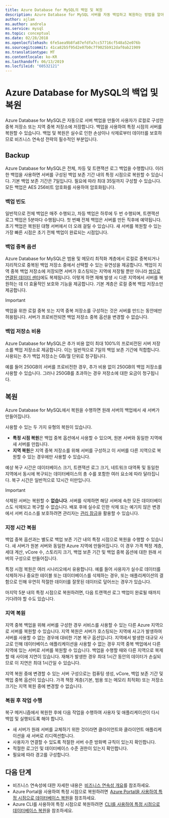 ```yaml
---
title: Azure Database for MySQL의 백업 및 복원
description: Azure Database for MySQL 서버를 자동 백업하고 복원하는 방법을 알아봅니다.
author: ajlam
ms.author: andrela
ms.service: mysql
ms.topic: conceptual
ms.date: 02/28/2018
ms.openlocfilehash: 6fe5aea9b8fa87efdfa7cc57716cf548a52e076b
ms.sourcegitcommit: 41ca82b5f95d2e07b0c7f9025b912daf0ab21909
ms.translationtype: MT
ms.contentlocale: ko-KR
ms.lasthandoff: 06/13/2019
ms.locfileid: "60532121"
---
```

# <a name="backup-and-restore-in-azure-database-for-mysql"></a>Azure Database for MySQL의 백업 및 복원

Azure Database for MySQL은 자동으로 서버 백업을 만들어 사용자가 로컬로 구성한 중복 저장소 또는 지역 중복 저장소에 저장합니다. 백업을 사용하여 특정 시점의 서버를 복원할 수 있습니다. 백업 및 복원은 실수로 인한 손상이나 삭제로부터 데이터를 보호하므로 비즈니스 연속성 전략의 필수적인 부분입니다.

## <a name="backups"></a>Backup

Azure Database for MySQL은 전체, 차등 및 트랜잭션 로그 백업을 수행합니다. 이러한 백업을 사용하면 서버를 구성된 백업 보존 기간 내의 특정 시점으로 복원할 수 있습니다. 기본 백업 보존 기간은 7일입니다. 필요에 따라 최대 35일까지 구성할 수 있습니다. 모든 백업은 AES 256비트 암호화를 사용하여 암호화됩니다.

### <a name="backup-frequency"></a>백업 빈도

일반적으로 전체 백업은 매주 수행되고, 차등 백업은 하루에 두 번 수행되며, 트랜잭션 로그 백업은 5분마다 수행됩니다. 첫 번째 전체 백업은 서버를 만든 직후에 예약됩니다. 초기 백업은 복원된 대형 서버에서 더 오래 걸릴 수 있습니다. 새 서버를 복원할 수 있는 가장 빠른 시점은 초기 전체 백업이 완료되는 시점입니다.

### <a name="backup-redundancy-options"></a>백업 중복 옵션

Azure Database for MySQL은 범용 및 메모리 최적화 계층에서 로컬로 중복되거나 지리적으로 중복된 백업 저장소 중에서 선택할 수 있는 유연성을 제공합니다. 백업이 지역 중복 백업 저장소에 저장되면 서버가 호스팅되는 지역에 저장될 뿐만 아니라 [쌍으로 연결된 데이터 센터](https://docs.microsoft.com/azure/best-practices-availability-paired-regions)에도 복제됩니다. 이렇게 하면 재해 발생 시 다른 지역에서 서버를 복원하는 데 더 효율적인 보호와 기능을 제공합니다. 기본 계층은 로컬 중복 백업 저장소만 제공합니다.

> [!IMPORTANT]
> 백업을 위한 로컬 중복 또는 지역 중복 저장소를 구성하는 것은 서버를 만드는 동안에만 허용됩니다. 서버가 프로비전되면 백업 저장소 중복 옵션을 변경할 수 없습니다.

### <a name="backup-storage-cost"></a>백업 저장소 비용

Azure Database for MySQL은 추가 비용 없이 최대 100%의 프로비전된 서버 저장소를 백업 저장소로 제공합니다. 이는 일반적으로 7일의 백업 보존 기간에 적합합니다. 사용되는 추가 백업 저장소는 GB/월 단위로 청구됩니다.

예를 들어 250GB의 서버를 프로비전한 경우, 추가 비용 없이 250GB의 백업 저장소를 사용할 수 있습니다. 그러나 250GB를 초과하는 경우 저장소에 대한 요금이 청구됩니다.

## <a name="restore"></a>복원

Azure Database for MySQL에서 복원을 수행하면 원래 서버의 백업에서 새 서버가 만들어집니다.

사용할 수 있는 두 가지 유형의 복원이 있습니다.

- **특정 시점 복원**은 백업 중복 옵션에서 사용할 수 있으며, 원본 서버와 동일한 지역에 새 서버를 만듭니다.
- **지역 복원**은 지역 중복 저장소를 위해 서버를 구성하고 이 서버를 다른 지역으로 복원할 수 있는 경우에만 사용할 수 있습니다.

예상 복구 시간은 데이터베이스 크기, 트랜잭션 로그 크기, 네트워크 대역폭 및 동일한 지역에서 동시에 복구되는 데이터베이스의 총 수를 포함한 여러 요소에 따라 달라집니다. 복구 시간은 일반적으로 12시간 미만입니다.

> [!IMPORTANT]
> 삭제된 서버는 복원할 수 **없습니다**. 서버를 삭제하면 해당 서버에 속한 모든 데이터베이스도 삭제되고 복구할 수 없습니다. 배포 후에 실수로 인한 삭제 또는 예기치 않은 변경에서 서버 리소스를 보호하려면 관리자는 [관리 잠금](https://docs.microsoft.com/azure/azure-resource-manager/resource-group-lock-resources)을 활용할 수 있습니다.

### <a name="point-in-time-restore"></a>지정 시간 복원

백업 중복 옵션과는 별도로 백업 보존 기간 내의 특정 시점으로 복원을 수행할 수 있습니다. 새 서버가 원본 서버와 동일한 Azure 지역에 만들어집니다. 이 경우 가격 책정 계층, 세대 계산, vCore 수, 스토리지 크기, 백업 보존 기간 및 백업 중복 옵션에 대한 원래 서버의 구성으로 만들어집니다.

특정 시점 복원은 여러 시나리오에서 유용합니다. 예를 들어 사용자가 실수로 데이터를 삭제하거나 중요한 테이블 또는 데이터베이스를 삭제하는 경우, 또는 애플리케이션의 결함으로 인해 우연히 적절한 데이터를 잘못된 데이터로 덮어쓰는 경우가 있습니다.

마지막 5분 내의 특정 시점으로 복원하려면, 다음 트랜잭션 로그 백업이 완료될 때까지 기다려야 할 수도 있습니다.

### <a name="geo-restore"></a>지역 복원

지역 중복 백업을 위해 서버를 구성한 경우 서비스를 사용할 수 있는 다른 Azure 지역으로 서버를 복원할 수 있습니다. 지역 복원은 서버가 호스팅되는 지역에 사고가 발생하여 서버를 사용할 수 없는 경우에 대비한 기본 복구 옵션입니다. 지역에서 발생한 대규모 사고로 인해 데이터베이스 애플리케이션을 사용할 수 없는 경우 지역 중복 백업에서 다른 지역에 있는 서버로 서버를 복원할 수 있습니다. 백업을 수행할 때와 다른 지역으로 복제할 때 사이에 지연이 있습니다. 재해가 발생한 경우 최대 1시간 동안의 데이터가 손실되므로 이 지연은 최대 1시간일 수 있습니다.

지역 복원 중에 변경할 수 있는 서버 구성으로는 컴퓨팅 생성, vCore, 백업 보존 기간 및 백업 중복 옵션이 있습니다. 가격 책정 계층(기본, 범용 또는 메모리 최적화) 또는 저장소 크기는 지역 복원 중에 변경할 수 없습니다.

### <a name="perform-post-restore-tasks"></a>복원 후 작업 수행

복구 메커니즘에서 복원한 후에 다음 작업을 수행하여 사용자 및 애플리케이션이 다시 백업 및 실행되도록 해야 합니다.

- 새 서버가 원래 서버를 교체하기 위한 것이라면 클라이언트와 클라이언트 애플리케이션을 새 서버로 리디렉션합니다.
- 사용자가 연결할 수 있도록 적절한 서버 수준 방화벽 규칙이 있는지 확인합니다.
- 적절한 로그인 및 데이터베이스 수준 권한이 있는지 확인합니다.
- 필요에 따라 경고를 구성합니다.

## <a name="next-steps"></a>다음 단계

- 비즈니스 연속성에 대한 자세한 내용은  [비즈니스 연속성 개요](concepts-business-continuity.md)를 참조하세요.
- Azure Portal을 사용하여 특정 시점으로 복원하려면  [Azure Portal을 사용하여 특정 시점으로 데이터베이스 복원](howto-restore-server-portal.md)을 참조하세요.
- Azure CLI를 사용하여 특정 시점으로 복원하려면  [CLI를 사용하여 특정 시점으로 데이터베이스 복원](howto-restore-server-cli.md)을 참조하세요.
